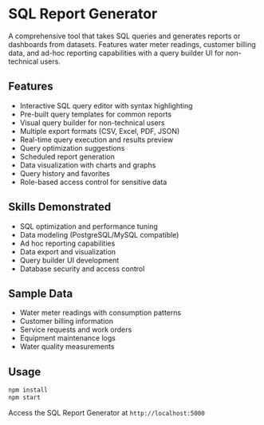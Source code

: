 # SQL Report Generator

A comprehensive tool that takes SQL queries and generates reports or dashboards from datasets. Features water meter readings, customer billing data, and ad-hoc reporting capabilities with a query builder UI for non-technical users.

## Features

- Interactive SQL query editor with syntax highlighting
- Pre-built query templates for common reports
- Visual query builder for non-technical users
- Multiple export formats (CSV, Excel, PDF, JSON)
- Real-time query execution and results preview
- Query optimization suggestions
- Scheduled report generation
- Data visualization with charts and graphs
- Query history and favorites
- Role-based access control for sensitive data

## Skills Demonstrated

- SQL optimization and performance tuning
- Data modeling (PostgreSQL/MySQL compatible)
- Ad hoc reporting capabilities
- Data export and visualization
- Query builder UI development
- Database security and access control

## Sample Data

- Water meter readings with consumption patterns
- Customer billing information
- Service requests and work orders
- Equipment maintenance logs
- Water quality measurements

## Usage

```bash
npm install
npm start
```

Access the SQL Report Generator at `http://localhost:5000`